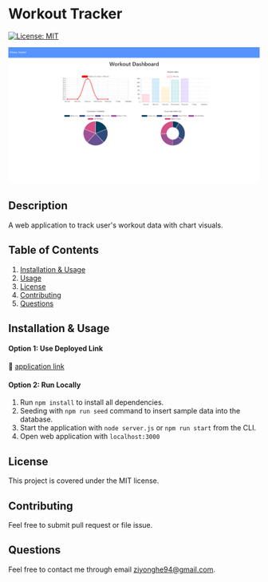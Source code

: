 # Workout Tracker

[![License: MIT](https://img.shields.io/badge/License-MIT-yellow.svg)](https://opensource.org/licenses/MIT)

![application preview](./public/assets/preview.PNG)

## Description

A web application to track user's workout data with chart visuals.

## Table of Contents

1. [Installation & Usage](#Installation)
2. [Usage](#Usage)
3. [License](#License)
4. [Contributing](#Contributing)
5. [Questions](#Questions)

## Installation & Usage

#### Option 1: Use Deployed Link

:link: [application link](https://powerful-beach-24208.herokuapp.com/)

#### Option 2: Run Locally

1. Run `npm install` to install all dependencies.
2. Seeding with `npm run seed` command to insert sample data into the database.
3. Start the application with `node server.js` or `npm run start` from the CLI.
4. Open web application with `localhost:3000`

## License

This project is covered under the MIT license.

## Contributing

Feel free to submit pull request or file issue.

## Questions

Feel free to contact me through email ziyonghe94@gmail.com.
